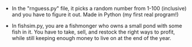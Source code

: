 - In the "rnguess.py" file, it picks a random number from 1-100 (inclusive) and you have to figure it out.
Made in Python (my first real program!)

- In fishsim.py, you are a fishmonger who owns a small pond with some fish in it. You have to take, sell,
and restock the right ways to profit, while still keeping enough money to live on at the end of the year.
